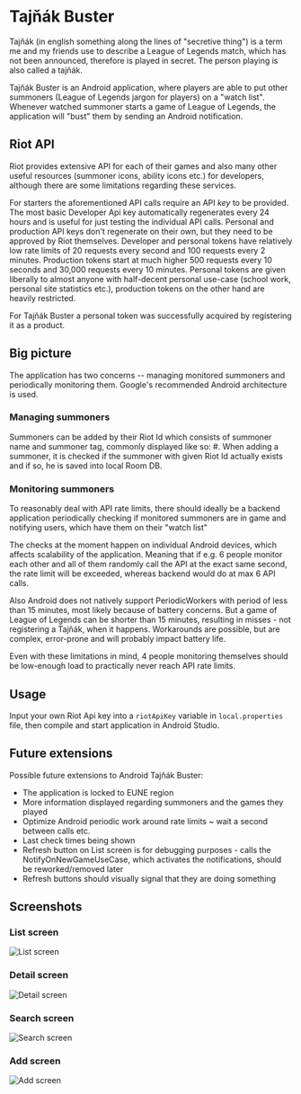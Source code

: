 # Tajňák Buster

Tajňák (in english something along the lines of "secretive thing") is a term me and my friends use
to describe a League of Legends match, which has not been announced, therefore is
played in secret. The person playing is also called a tajňák.

Tajňák Buster is an Android application, where players are able to put other summoners (League of
Legends jargon for players) on a "watch list". Whenever watched summoner starts a game of League of
Legends, the application will "bust" them by sending an Android notification.

## Riot API

Riot provides extensive API for each of their games and also many other useful resources (summoner
icons, ability icons etc.) for developers, although there are some limitations regarding
these services.

For starters the aforementioned API calls require an API *key* to be provided. The most
basic Developer Api key automatically regenerates every 24 hours and is useful for just testing the
individual API calls. Personal and production API keys don't regenerate on their own, but they need
to be approved by Riot themselves. Developer and personal tokens have relatively low rate limits of
20 requests every second and 100 requests every 2 minutes. Production tokens start at much higher
500 requests every 10 seconds and 30,000 requests every 10 minutes. Personal tokens are given
liberally to almost anyone with half-decent personal use-case (school work, personal site statistics
etc.), production tokens on the other hand are heavily restricted.

For Tajňák Buster a personal token was successfully acquired by registering it as a product.

## Big picture

The application has two concerns -- managing monitored summoners and periodically monitoring them.
Google's recommended Android architecture is used.

### Managing summoners

Summoners can be added by their Riot Id which consists of summoner name and summoner tag, commonly
displayed like so: <summonerName>#<summonerTag>. When adding a summoner, it is checked if the
summoner with given Riot Id actually exists and if so, he is saved into local Room DB.

### Monitoring summoners

To reasonably deal with API rate limits, there should ideally be a backend application periodically
checking if monitored summoners are in game and notifying users, which have them on their "watch
list"

The checks at the moment happen on individual Android devices, which affects scalability of the
application. Meaning that if e.g. 6 people monitor each other and all of them randomly call the API
at the exact same second, the rate limit will be exceeded, whereas backend would do at max 6 API
calls.

Also Android does not natively support PeriodicWorkers with period of less than 15 minutes, most
likely because of battery concerns. But a game of League of Legends can be shorter than 15 minutes,
resulting in misses - not registering a Tajňák, when it happens. Workarounds are possible, but are
complex, error-prone and will probably impact battery life.

Even with these limitations in mind, 4 people monitoring themselves should be low-enough load to
practically never reach API rate limits.

## Usage

Input your own Riot Api key into a `riotApiKey` variable in `local.properties` file, then compile
and start application in Android Studio.

## Future extensions

Possible future extensions to Android Tajňák Buster:

- The application is locked to EUNE region
- More information displayed regarding summoners and the games they played
- Optimize Android periodic work around rate limits ~ wait a second between calls etc.
- Last check times being shown
- Refresh button on List screen is for debugging purposes - calls the NotifyOnNewGameUseCase, which
  activates the notifications, should be reworked/removed later
- Refresh buttons should visually signal that they are doing something

## Screenshots

### List screen

![List screen](screenshots/list.PNG)

### Detail screen

![Detail screen](screenshots/detail.PNG)

### Search screen

![Search screen](screenshots/search.PNG)

### Add screen

![Add screen](screenshots/add.PNG)
